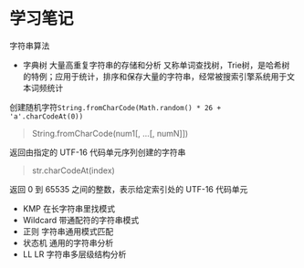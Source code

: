 # 学习笔记

字符串算法
* 字典树 大量高重复字符串的存储和分析
又称单词查找树，Trie树，是哈希树的特例；应用于统计，排序和保存大量的字符串，经常被搜索引擎系统用于文本词频统计

创建随机字符`String.fromCharCode(Math.random() * 26 + 'a'.charCodeAt(0))`

> String.fromCharCode(num1[, ...[, numN]])

返回由指定的 UTF-16 代码单元序列创建的字符串

> str.charCodeAt(index)

返回 0 到 65535 之间的整数，表示给定索引处的 UTF-16 代码单元

* KMP  在长字符串里找模式
* Wildcard  带通配符的字符串模式
* 正则   字符串通用模式匹配
* 状态机   通用的字符串分析
* LL LR   字符串多层级结构分析